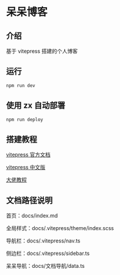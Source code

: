 # 呆呆博客

## 介绍
基于 vitepress 搭建的个人博客

## 运行
```bash
npm run dev
```

## 使用 zx 自动部署
```bash
npm run deploy
```

## 搭建教程
[vitepress 官方文档](https://vitepress.dev)

[vitepress 中文版](https://process1024.github.io/vitepress/)

[大佬教程](https://xaviw.github.io/XaviDocs/%E5%B7%A5%E5%85%B7%E7%B3%BB%E5%88%97/VitePress%E6%90%AD%E5%BB%BA/%E5%9F%BA%E7%A1%80%E6%90%AD%E5%BB%BA)

## 文档路径说明
首页：docs/index.md

全局样式：docs/.vitepress/theme/index.scss

导航栏：docs/.vitepress/nav.ts

侧边栏：docs/.vitepress/sidebar.ts

呆呆导航：docs/文档导航/data.ts

